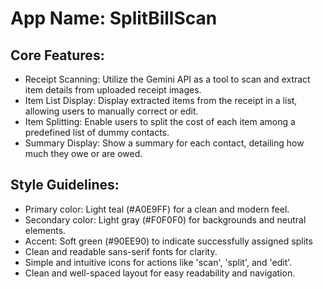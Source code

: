 # **App Name**: SplitBillScan

## Core Features:

- Receipt Scanning: Utilize the Gemini API as a tool to scan and extract item details from uploaded receipt images.
- Item List Display: Display extracted items from the receipt in a list, allowing users to manually correct or edit.
- Item Splitting: Enable users to split the cost of each item among a predefined list of dummy contacts.
- Summary Display: Show a summary for each contact, detailing how much they owe or are owed.

## Style Guidelines:

- Primary color: Light teal (#A0E9FF) for a clean and modern feel.
- Secondary color: Light gray (#F0F0F0) for backgrounds and neutral elements.
- Accent: Soft green (#90EE90) to indicate successfully assigned splits
- Clean and readable sans-serif fonts for clarity.
- Simple and intuitive icons for actions like 'scan', 'split', and 'edit'.
- Clean and well-spaced layout for easy readability and navigation.